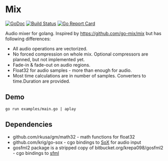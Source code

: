 # Mix

[![GoDoc](https://godoc.org/github.com/kikht/mix?status.svg)](https://godoc.org/github.com/kikht/mix) [![Build Status](https://travis-ci.org/kikht/mix.svg?branch=master)](https://travis-ci.org/kikht/mix) [![Go Report Card](https://goreportcard.com/badge/github.com/kikht/mix)](https://goreportcard.com/report/github.com/kikht/mix)

Audio mixer for golang. Inspired by https://github.com/go-mix/mix but has following differences:
- All audio operations are vectorized.
- No forced compression on whole mix. Optional compressors are planned, but not implemented yet.
- Fade-in & fade-out on audio regions.
- Float32 for audio samples - more than enough for audio.
- Most time calculations are in number of samples. Converters to time.Duration are provided.

## Demo

```
go run examples/main.go | aplay
```

## Dependencies 

- github.com/rkusa/gm/math32 - math functions for float32
- github.com/krig/go-sox - cgo bindings to [SoX](http://sox.sourceforge.net/) for audio input
- gosfml2 package is a stripped copy of bitbucket.org/krepa098/gosfml2 - cgo bindings to [sfml](https://www.sfml-dev.org/)
